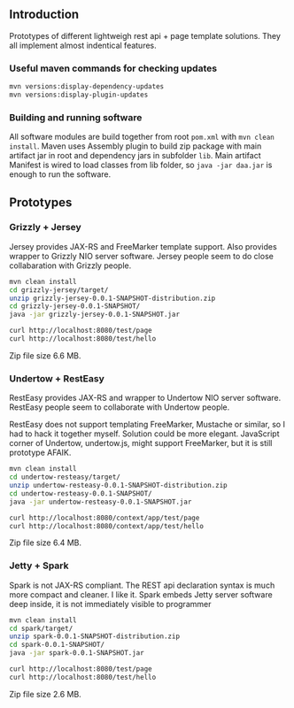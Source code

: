 
## Introduction

Prototypes of different lightweigh rest api + page template solutions. 
They all implement almost indentical features.

### Useful maven commands for checking updates

```bash 
mvn versions:display-dependency-updates
mvn versions:display-plugin-updates
```

### Building and running software

All software modules are build together from root `pom.xml` with `mvn clean install`. 
Maven uses Assembly plugin to build zip package 
with main artifact jar in root 
and dependency jars in subfolder `lib`.
Main artifact Manifest is wired to load classes from lib folder, 
so `java -jar daa.jar` is enough to run the software.


## Prototypes

### Grizzly + Jersey

Jersey provides JAX-RS and FreeMarker template support. 
Also provides wrapper to Grizzly NIO server software.
Jersey people seem to do close collabaration with Grizzly people.

```bash 
mvn clean install
cd grizzly-jersey/target/
unzip grizzly-jersey-0.0.1-SNAPSHOT-distribution.zip
cd grizzly-jersey-0.0.1-SNAPSHOT/
java -jar grizzly-jersey-0.0.1-SNAPSHOT.jar
```

```bash 
curl http://localhost:8080/test/page
curl http://localhost:8080/test/hello
```

Zip file size 6.6 MB.

### Undertow + RestEasy

RestEasy provides JAX-RS and wrapper to Undertow NIO server software. RestEasy people seem to collaborate with Undertow people.

RestEasy does not support templating FreeMarker, Mustache or similar, so I had to hack it together myself. Solution could be more elegant. JavaScript corner of Undertow, undertow.js, might support FreeMarker, but it is still prototype AFAIK.

```bash 
mvn clean install
cd undertow-resteasy/target/
unzip undertow-resteasy-0.0.1-SNAPSHOT-distribution.zip
cd undertow-resteasy-0.0.1-SNAPSHOT/
java -jar undertow-resteasy-0.0.1-SNAPSHOT.jar
```

```bash 
curl http://localhost:8080/context/app/test/page
curl http://localhost:8080/context/app/test/hello
```

Zip file size 6.4 MB.



### Jetty + Spark

Spark is not JAX-RS compliant. The REST api declaration syntax is much more compact and cleaner.
I like it.
Spark embeds Jetty server software deep inside, it is not immediately visible to programmer

```bash 
mvn clean install
cd spark/target/
unzip spark-0.0.1-SNAPSHOT-distribution.zip
cd spark-0.0.1-SNAPSHOT/
java -jar spark-0.0.1-SNAPSHOT.jar
```

```bash 
curl http://localhost:8080/test/page
curl http://localhost:8080/test/hello
```

Zip file size 2.6 MB.

